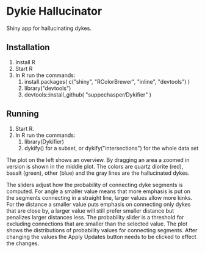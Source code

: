# Dykie Hallucinator
Shiny app for hallucinating dykes.


## Installation ##

1. Install R
2. Start R
3. In R run the commands:
    1. install.packages( c("shiny", "RColorBrewer", "inline", "devtools") )
    2. library("devtools")
    3. devtools::install_github( "suppechasper/Dykifier" )
     
    
## Running ##

1. Start R.
2. In R run the commands:
   1. library(Dykifier)
   2. dykify() for a subset, or dykify("intersections") for the whole data set


The plot on the left shows an overview. By dragging an area a zoomed in version
is shown in the middle plot. The colors are quartz diorite (red), basalt
(green), other (blue) and the gray lines are the hallucinated dykes.

The sliders adjust how the probability of connecting dyke segments is computed.
For angle a smaller value means that more emphasis is put on the segments
connecting in a straight line, larger values allow more kinks. For the distance
a smaller value puts emphasis on connecting only dykes that are close by, a
larger value will still prefer smaller distance but penalizes larger distances
less.  The probability slider is a threshold for excluding connections that are
smaller than the selected value. The plot shows the distributions of
probability values for connecting segments.
After changing the values the Apply Updates button needs to be clicked to
effect the changes.

